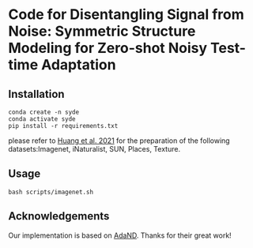 # Code for Disentangling Signal from Noise: Symmetric Structure Modeling for Zero-shot Noisy Test-time Adaptation
## Installation
    conda create -n syde
    conda activate syde
    pip install -r requirements.txt
please refer to [Huang et al. 2021](https://github.com/deeplearning-wisc/large_scale_ood#out-of-distribution-dataset) for the preparation of the following datasets:Imagenet, iNaturalist, SUN, Places, Texture.

## Usage
    bash scripts/imagenet.sh
## Acknowledgements
Our implementation is based on [AdaND](https://github.com/tmlr-group/ZS-NTTA?tab=readme-ov-file#setup). Thanks for their great work!